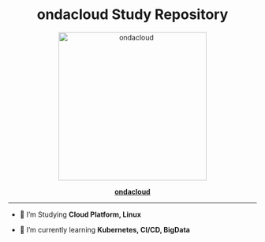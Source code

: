 <div align="center">

# ondacloud Study Repository

<img src="https://github.com/user-attachments/assets/bf6f8d82-4406-4d19-b29f-200053f8c459" alt="ondacloud" style="width: 300px; height: 300px;" />

[**ondacloud**](https://github.com/ondacloud)

</div>


---
- 📖 I’m Studying **Cloud Platform, Linux**

- 🌱 I’m currently learning **Kubernetes, CI/CD, BigData**
